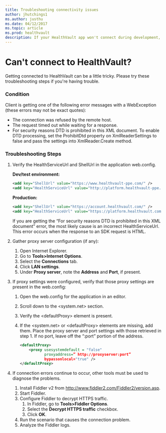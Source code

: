 ```yaml
---
title: Troubleshooting connectivity issues
author: jhutchings1
ms.author: justhu
ms.date: 04/12/2017
ms.topic: article
ms.prod: healthvault
description: If your HealthVault app won't connect during development, check these things first. 
---
```


Can't connect to HealthVault? 
===================================
Getting connected to HealthVault can be a little tricky. Please try these troubleshooting steps if you're having trouble. 

### Condition

Client is getting one of the following error messages with a WebException (these errors may not be exact quotes):

-   The connection was refused by the remote host.
-   The request timed out while waiting for a response.
-   For security reasons DTD is prohibited in this XML document. To enable DTD processing, set the ProhibitDtd property on XmlReaderSettings to false and pass the settings into XmlReader.Create method.

### Troubleshooting Steps

1.  Verify the HealthServiceUrl and ShellUrl in the application web.config.

    **Dev/test environment:**

    ```xml
    <add key="ShellUrl" value="https://www.healthvault-ppe.com/" />
    <add key="HealthServiceUrl" value="http://platform.healthvault-ppe.com/Platform/" />
    ```

    **Production:**

    ```xml
    <add key="ShellUrl" value="https://account.healthvault.com/" />
    <add key="HealthServiceUrl" value="https://platform.healthvault.com/Platform/" />
    ```
    
    If you are getting the “For security reasons DTD is prohibited in this XML document” error, the most likely cause is an incorrect HealthServiceUrl. This error occurs when the response to an SDK request is HTML.

2.  Gather proxy server configuration (if any):
    1.  Open Internet Explorer.
    2.  Go to **Tools&gt;Internet Options**.
    3.  Select the **Connections** tab.
    4.  Click **LAN settings**.
    5.  Under **Proxy server**, note the **Address** and **Port**, if present.
3.  If proxy settings were configured, verify that those proxy settings are present in the web.config:
    1.  Open the web.config for the application in an editor.
    2.  Scroll down to the &lt;system.net&gt; section.
    3.  Verify the &lt;defaultProxy&gt; element is present.
    4.  If the &lt;system.net&gt; or &lt;defaultProxy&gt; elements are missing, add them. Place the proxy server and port settings with those retrieved in step 1. If no port, leave off the “:port” portion of the address.

        ```xml
        <defaultProxy>
            <proxy usesystemdefault = "false"
                   proxyaddress=” http://proxyserver:port”           
                   bypassonlocal="true" />
        </defaultProxy>
        ```

4.  If connection errors continue to occur, other tools must be used to diagnose the problems.
    1.  Install Fiddler v2 from <http://www.fiddler2.com/Fiddler2/version.asp>.
    2.  Start Fiddler.
    3.  Configure Fiddler to decrypt HTTPS traffic.
        1.  In Fiddler, go to **Tools&gt;Fiddler Options**.
        2.  Select the **Decrypt HTTPS traffic** checkbox.
        3.  Click **OK**.
    4.  Run the scenario that causes the connection problem.
    5.  Analyze the Fiddler logs.
